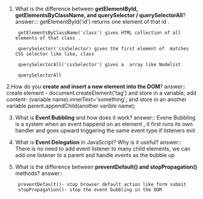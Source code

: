 1. What is the difference between **getElementById, getElementsByClassName, and querySelector / querySelectorAll**?
        answer:::
        getElementById('id') returns one element of that id .

        getElementsByClassName('class') gives HTML collection of all elements of that class .

        querySelector('cssSelector) gives the first element of  matches CSS selector like like, class

        querySelectorAll('cssSelector') gives a  array like Nodelist

        querySelectorAll

2.How do you **create and insert a new element into the DOM**?
answer:: 
        create element - document.createElement('tag') and store in a variable;
        add content- (variable name).innerText='something'; and store in an another variable
        parent.appendChild(another varible name);

3. What is **Event Bubbling** and how does it work?
answer::
        Evene Bubbling is a system  when an event happend on an element , it first runs its own handler and goes upward triggering the same event type if listeners exit

4. What is **Event Delegation** in JavaScript? Why is it useful?
answer::
        There is no need to add event listener to many child elements, we can add one listener to a parent and handle events as the bubble up

5. What is the difference between **preventDefault() and stopPropagation()** methods?
answer::

        preventDefault()- stop browser default action like form submit
        stopPropagation()- stop the event bubbling in the DOM